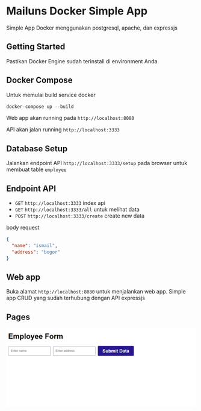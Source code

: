 # Mailuns Docker Simple App

Simple App Docker menggunakan postgresql, apache, dan expressjs


## Getting Started
Pastikan Docker Engine sudah terinstall di environment Anda.

## Docker Compose

Untuk memulai build service docker

```php
docker-compose up --build
```

Web app akan running pada `http://localhost:8080`

API akan jalan running `http://localhost:3333`

## Database Setup

Jalankan endpoint API `http://localhost:3333/setup` pada browser untuk membuat table `employee`

## Endpoint API
- `GET` `http://localhost:3333` index api
- `GET` `http://localhost:3333/all` untuk melihat data
- `POST` `http://localhost:3333/create` create new data

body request 
```json
{
  "name": "ismail",
  "address": "bogor"
}

```


## Web app

Buka alamat `http://localhost:8080` untuk menjalankan web app. Simple app CRUD yang sudah terhubung dengan API expressjs

## Pages
![App Screenshot](https://github.com/mailuns/docker-mailuns/blob/main/docker-node.png)

